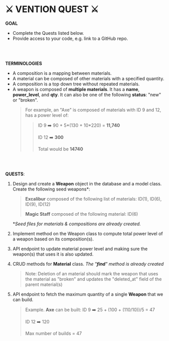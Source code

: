 # ⚔️ VENTION QUEST  ⚔️
**GOAL**
- Complete the Quests listed below.
- Provide access to your code, e.g. link to a GitHub repo.
<br />
<br />

**TERMINOLOGIES**
- A composition is a mapping between materials. 
- A material can be composed of other materials with a specified quantity.
- A composition is a top down tree without repeated materials.
- A weapon is composed of **multiple materials**. It has a **name**, **power_level**, and  **qty**. It can also be one of the following **status**: "new" or "broken".
	>For example, an "Axe" is composed of materials with ID 9 and 12, has a power level of:
	>> ID 9  ➡️  90 + 5*(130 + 10*220) = **11,740**
	>>
	>> ID 12 ➡️ **300**
	>>
	>> Total would be **14740**

<br />
<br />

**QUESTS**:
1) Design and create a **Weapon** object in the database and a model class. Create the following seed weapons*:
	> **Excalibur** composed of the following list of materials: ID(1), ID(6), ID(9), ID(12)
	>
	> **Magic Staff** composed of the following material: ID(6)

	\*_Seed files for materials & compositions are already created._
2) Implement method on the Weapon class to compute total power level of a weapon based on its composition(s).

3) API endpoint to update material power level and making sure the weapon(s) that uses it is also updated.

4) CRUD methods for **Material** class.
		_The "**find**" method is already created_
	>Note: Deletion of an material should mark the weapon that uses the material as "broken" and updates the "deleted_at" field of the parent material(s)

5) API endpoint to fetch the maximum quantity of a single **Weapon** that we can build.
	> Example. **Axe** can be built:
	> ID 9  ➡️ 25 + (100 + (110/10))/5 =  47
	> 
	> ID 12 ➡️ 120
	> 
	> Max number of builds = 47
